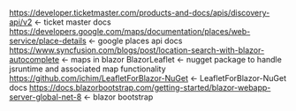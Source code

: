 https://developer.ticketmaster.com/products-and-docs/apis/discovery-api/v2 <- ticket master docs
https://developers.google.com/maps/documentation/places/web-service/place-details <- google places api docs
https://www.syncfusion.com/blogs/post/location-search-with-blazor-autocomplete <- maps in blazor
BlazorLeaflet <- nugget package to handle jsruntime and associated map functionality
https://github.com/ichim/LeafletForBlazor-NuGet <- LeafletForBlazor-NuGet docs
https://docs.blazorbootstrap.com/getting-started/blazor-webapp-server-global-net-8 <- blazor bootstrap
